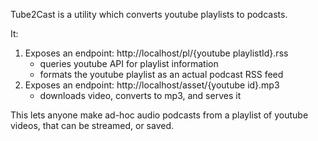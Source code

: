 Tube2Cast is a utility which converts youtube playlists to podcasts.

It:
  1. Exposes an endpoint: http://localhost/pl/{youtube playlistId}.rss
      - queries youtube API for playlist information
      - formats the youtube playlist as an actual podcast RSS feed
  2. Exposes an endpoint: http://localhost/asset/{youtube id}.mp3
      - downloads video, converts to mp3, and serves it

This lets anyone make ad-hoc audio podcasts from a playlist of youtube videos, that can be streamed, or saved.
